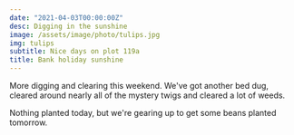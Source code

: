 ```yaml
---
date: "2021-04-03T00:00:00Z"
desc: Digging in the sunshine
image: /assets/image/photo/tulips.jpg
img: tulips
subtitle: Nice days on plot 119a
title: Bank holiday sunshine
---
```


More digging and clearing this weekend. We've got another bed dug, cleared around nearly all of the mystery twigs and cleared a lot of weeds.

Nothing planted today, but we're gearing up to get some beans planted tomorrow.
